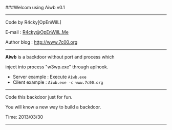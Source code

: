 ﻿###Welcom using Aiwb v0.1
***

Code by R4cky[OpEnWilL]

E-mail : R4cky@OpEnWilL.Me

Author blog : http://www.7c00.org

***
**Aiwb** is a backdoor without port and process which 

inject into process "w3wp.exe" through apihook.

- Server example : Execute `Aiwb.exe`
- Cilent example : `Aiwb.exe -c www.7c00.org`

***
Code this backdoor just for fun. 

You will know a new way to build a backdoor.

Time: 2013/03/30
***